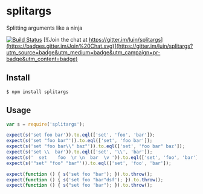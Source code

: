 # splitargs
Splitting arguments like a ninja

[![Build Status](https://travis-ci.org/luin/splitargs.png?branch=master)](https://travis-ci.org/luin/splitargs)
[![Join the chat at https://gitter.im/luin/splitargs](https://badges.gitter.im/Join%20Chat.svg)](https://gitter.im/luin/splitargs?utm_source=badge&utm_medium=badge&utm_campaign=pr-badge&utm_content=badge)

## Install

```shell
$ npm install splitargs
```

## Usage

```javascript
var s = require('splitargs');

expect(s('set foo bar')).to.eql(['set', 'foo', 'bar']);
expect(s('set "foo bar"')).to.eql(['set', 'foo bar']);
expect(s('set "foo bar\\" baz"')).to.eql(['set', 'foo bar" baz']);
expect(s('set \\  bar')).to.eql(['set', '\\', 'bar']);
expect(s('  set    foo  \r \n  bar  \v ')).to.eql(['set', 'foo', 'bar']);
expect(s('"set" "foo" "bar"')).to.eql(['set', 'foo', 'bar']);

expect(function () { s('set foo "bar'); }).to.throw();
expect(function () { s('set foo "bar"dsf'); }).to.throw();
expect(function () { s("set foo 'bar"); }).to.throw();
```
